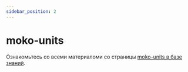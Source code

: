 ```yaml
---
sidebar_position: 2
---
```


# moko-units

Ознакомьтесь со всеми материаломи со страницы [moko-units в базе знаний](/learning/libraries/moko/moko-units/).
